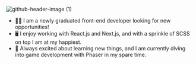 ![github-header-image (1)](https://user-images.githubusercontent.com/71260714/172380549-a1dcc72e-7508-4dcb-97c4-1f27ccc3740f.png)

- :woman_technologist: I am a newly graduated front-end developer looking for new opportunities! 
- :desktop_computer: I enjoy working with React.js and Next.js, and with a sprinkle of SCSS on top I am at my happiest. 
- :space_invader: Always excited about learning new things, and I am currently diving into game development with Phaser in my spare time.
